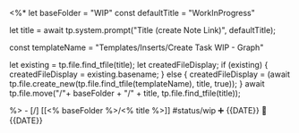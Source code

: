 <%*
let baseFolder = "WIP"
const defaultTitle = "WorkInProgress"

let title = await tp.system.prompt("Title (create Note Link)", defaultTitle);

const templateName = "Templates/Inserts/Create Task WIP - Graph"

let existing = tp.file.find_tfile(title);
let createdFileDisplay;
if (existing) {
  createdFileDisplay = existing.basename;
} else {
  createdFileDisplay = (await tp.file.create_new(tp.file.find_tfile(templateName), title, true));
}
await tp.file.move("/"+ baseFolder + "/" + title, tp.file.find_tfile(title));

%>   - [/] [[<% baseFolder %>/<% title %>]] #status/wip  ➕ {{DATE}} 🛫 {{DATE}} 
